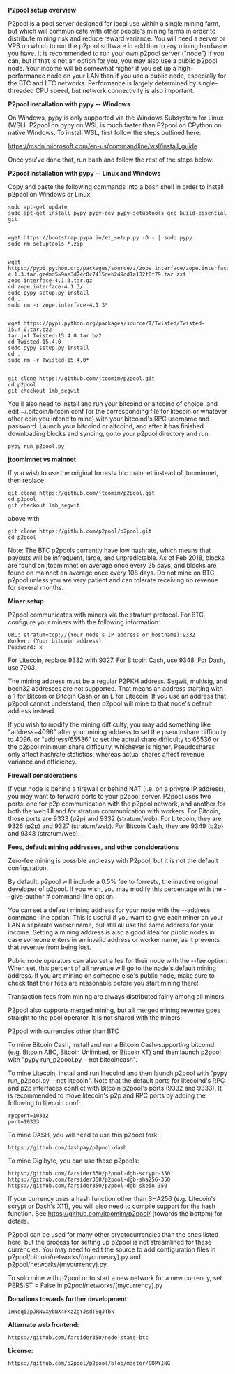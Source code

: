 **P2pool setup overview**


P2pool is a pool server designed for local use within a single mining farm, but which will communicate with other people's mining farms in order to distribute mining risk and reduce reward variance. You will need a server or VPS on which to run the p2pool software in addition to any mining hardware you have. It is recommended to run your own p2pool server ("node") if you can, but if that is not an option for you, you may also use a public p2pool node. Your income will be somewhat higher if you set up a high-performance node on your LAN than if you use a public node, especially for the BTC and LTC networks. Performance is largely determined by single-threaded CPU speed, but network connectivity is also important.


**P2pool installation with pypy -- Windows**


On Windows, pypy is only supported via the Windows Subsystem for Linux (WSL). P2pool on pypy on WSL is much faster than P2pool on
CPython on native Windows. To install WSL, first follow the steps outlined here:


https://msdn.microsoft.com/en-us/commandline/wsl/install_guide


Once you've done that, run bash and follow the rest of the steps below.


**P2pool installation with pypy -- Linux and Windows**


Copy and paste the following commands into a bash shell in order to install p2pool on Windows or Linux.

    sudo apt-get update
    sudo apt-get install pypy pypy-dev pypy-setuptools gcc build-essential git


    wget https://bootstrap.pypa.io/ez_setup.py -O - | sudo pypy
    sudo rm setuptools-*.zip


    wget https://pypi.python.org/packages/source/z/zope.interface/zope.interface-4.1.3.tar.gz#md5=9ae3d24c0c7415deb249dd1a132f0f79 tar zxf zope.interface-4.1.3.tar.gz
    cd zope.interface-4.1.3/
    sudo pypy setup.py install
    cd ..
    sudo rm -r zope.interface-4.1.3*


    wget https://pypi.python.org/packages/source/T/Twisted/Twisted-15.4.0.tar.bz2
    tar jxf Twisted-15.4.0.tar.bz2
    cd Twisted-15.4.0
    sudo pypy setup.py install
    cd ..
    sudo rm -r Twisted-15.4.0*


    git clone https://github.com/jtoomim/p2pool.git
    cd p2pool
    git checkout 1mb_segwit


You'll also need to install and run your bitcoind or altcoind of choice, and edit ~/.bitcoin/bitcoin.conf (or the corresponding file for litecoin or whatever other coin you intend to mine) with your bitcoind's RPC username and password. Launch your bitcoind or altcoind, and after it has finished downloading blocks and syncing, go to your p2pool directory and run


    pypy run_p2pool.py


**jtoomimnet vs mainnet**


If you wish to use the original forrestv btc mainnet instead of jtoomimnet, then replace


    git clone https://github.com/jtoomim/p2pool.git
    cd p2pool
    git checkout 1mb_segwit


above with


    git clone https://github.com/p2pool/p2pool.git
    cd p2pool


Note: The BTC p2pools currently have low hashrate, which means that payouts will be infrequent, large, and unpredictable. As of Feb 2018, blocks are found on jtoomimnet on average once every 25 days, and blocks are found on mainnet on average once every 108 days. Do not mine on BTC p2pool unless you are very patient and can tolerate receiving no revenue for several months.


**Miner setup**


P2pool communicates with miners via the stratum protocol. For BTC, configure your miners with the following information:


    URL: stratum+tcp://(Your node's IP address or hostname):9332
    Worker: (Your bitcoin address)
    Password: x


For Litecoin, replace 9332 with 9327. For Bitcoin Cash, use 9348. For Dash, use 7903.


The mining address must be a regular P2PKH address. Segwit, multisig, and bech32 addresses are not supported. That means an address starting with a 1 for Bitcoin or Bitcoin Cash or an L for Litecoin. If you use an address that p2pool cannot understand, then p2pool will mine to that node's default address instead.


If you wish to modify the mining difficulty, you may add something like "address+4096" after your mining address to set the pseudoshare difficulty to 4096, or "address/65536" to set the actual share difficulty to 65536 or the p2pool minimum share difficulty, whichever is higher. Pseudoshares only affect hashrate statistics, whereas actual shares affect revenue variance and efficiency.


**Firewall considerations**


If your node is behind a firewall or behind NAT (i.e. on a private IP address), you may want to forward ports to your p2pool server. P2pool uses two ports: one for p2p communication with the p2pool network, and another for both the web UI and for stratum communication with workers. For Bitcoin, those ports are 9333 (p2p) and 9332 (stratum/web). For Litecoin, they are 9326 (p2p) and 9327 (stratum/web). For Bitcoin Cash, they are 9349 (p2p) and 9348 (stratum/web).

**Fees, default mining addresses, and other considerations**

Zero-fee mining is possible and easy with P2pool, but it is not the default configuration.

By default, p2pool will include a 0.5% fee to forrestv, the inactive original developer of p2pool. If you wish, you may modify this percentage with the --give-author # command-line option.

You can set a default mining address for your node with the --address command-line option. This is useful if you want to give each miner on your LAN a separate worker name, but still all use the same address for your income. Setting a mining address is also a good idea for public nodes in case someone enters in an invalid address or worker name, as it prevents that revenue from being lost.

Public node operators can also set a fee for their node with the --fee option. When set, this percent of all revenue will go to the node's default mining address. If you are mining on someone else's public node, make sure to check that their fees are reasonable before you start mining there!

Transaction fees from mining are always distributed fairly among all miners.

P2pool also supports merged mining, but all merged mining revenue goes straight to the pool operator. It is not shared with the miners.

P2pool with currencies other than BTC

To mine Bitcoin Cash, install and run a Bitcoin Cash-supporting bitcoind (e.g. Bitcoin ABC, Bitcoin Unlimited, or Bitcoin XT) and then launch p2pool with "pypy run_p2pool.py --net bitcoincash".

To mine Litecoin, install and run litecoind and then launch p2pool with "pypy run_p2pool.py --net litecoin". Note that the default ports for litecoind's RPC and p2p interfaces conflict with Bitcoin p2pool's ports (9332 and 9333). It is recommended to move litecoin's p2p and RPC ports by adding the following to litecoin.conf:

    rpcport=10332
    port=10333

To mine DASH, you will need to use this p2pool fork: 
  
    https://github.com/dashpay/p2pool-dash

To mine Digibyte, you can use these p2pools: 
  
    https://github.com/farsider350/p2pool-dgb-scrypt-350
    https://github.com/farsider350/p2pool-dgb-sha256-350
    https://github.com/farsider350/p2pool-dgb-skein-350

If your currency uses a hash function other than SHA256 (e.g. Litecoin's scrypt or Dash's X11), you will also need to compile support for the hash function. See https://github.com/jtoomim/p2pool/ (towards the bottom) for details.

P2pool can be used for many other cryptocurrencies than the ones listed here, but the process for setting up p2pool is not streamlined for these currencies. You may need to edit the source to add configuration files in p2pool/bitcoin/networks/(mycurrency).py and p2pool/networks/(mycurrency).py.

To solo mine with p2pool or to start a new network for a new currency, set PERSIST = False in p2pool/networks/(mycurrency).py


**Donations towards further development:**

    1HNeqi3pJRNvXybNX4FKzZgYJsdTSqJTbk
    
**Alternate web frontend:**

    https://github.com/farsider350/node-stats-btc
    
**License:**

    https://github.com/p2pool/p2pool/blob/master/COPYING
